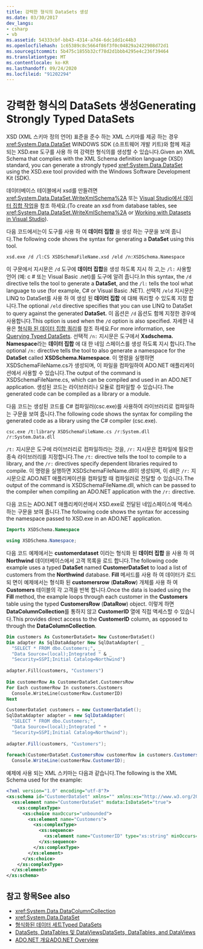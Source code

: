```yaml
---
title: 강력한 형식의 DataSets 생성
ms.date: 03/30/2017
dev_langs:
- csharp
- vb
ms.assetid: 54333cbf-bb43-4314-a7d4-6dc1dd1c44b3
ms.openlocfilehash: 1c65389c8c5664f86f3f0c04829a2422908d72d1
ms.sourcegitcommit: 5b475c1855b32cf78d2d1bbb4295e4c236f39464
ms.translationtype: MT
ms.contentlocale: ko-KR
ms.lasthandoff: 09/24/2020
ms.locfileid: "91202294"
---
```

# <a name="generating-strongly-typed-datasets"></a><span data-ttu-id="5e0b2-102">강력한 형식의 DataSets 생성</span><span class="sxs-lookup"><span data-stu-id="5e0b2-102">Generating Strongly Typed DataSets</span></span>

<span data-ttu-id="5e0b2-103">XSD (XML 스키마 정의 언어) 표준을 준수 하는 XML 스키마를 제공 하는 경우 <xref:System.Data.DataSet> WINDOWS SDK (소프트웨어 개발 키트)와 함께 제공 되는 XSD.exe 도구를 사용 하 여 강력한 형식의를 생성할 수 있습니다.</span><span class="sxs-lookup"><span data-stu-id="5e0b2-103">Given an XML Schema that complies with the XML Schema definition language (XSD) standard, you can generate a strongly typed <xref:System.Data.DataSet> using the XSD.exe tool provided with the Windows Software Development Kit (SDK).</span></span>  
  
 <span data-ttu-id="5e0b2-104">데이터베이스 테이블에서 xsd를 만들려면 <xref:System.Data.DataSet.WriteXmlSchema%2A> 또는 [Visual Studio에서 데이터 집합 작업](/visualstudio/data-tools/dataset-tools-in-visual-studio)을 참조 하세요.</span><span class="sxs-lookup"><span data-stu-id="5e0b2-104">(To create an xsd from database tables, see <xref:System.Data.DataSet.WriteXmlSchema%2A> or [Working with Datasets in Visual Studio](/visualstudio/data-tools/dataset-tools-in-visual-studio)).</span></span>  
  
 <span data-ttu-id="5e0b2-105">다음 코드에서는이 도구를 사용 하 여 **데이터 집합** 을 생성 하는 구문을 보여 줍니다.</span><span class="sxs-lookup"><span data-stu-id="5e0b2-105">The following code shows the syntax for generating a **DataSet** using this tool.</span></span>  
  
```console  
xsd.exe /d /l:CS XSDSchemaFileName.xsd /eld /n:XSDSchema.Namespace  
```  
  
 <span data-ttu-id="5e0b2-106">이 구문에서 지시문은 `/d` 도구에 **데이터 집합**을 생성 하도록 지시 하 고,는 `/l:` 사용할 언어 (예: c # 또는 Visual Basic .net)를 도구에 알려 줍니다.</span><span class="sxs-lookup"><span data-stu-id="5e0b2-106">In this syntax, the `/d` directive tells the tool to generate a **DataSet**, and the `/l:` tells the tool what language to use (for example, C# or Visual Basic .NET).</span></span> <span data-ttu-id="5e0b2-107">선택적 `/eld` 지시문은 LINQ to DataSet를 사용 하 여 생성 된 **데이터 집합** 에 대해 쿼리할 수 있도록 지정 합니다.</span><span class="sxs-lookup"><span data-stu-id="5e0b2-107">The optional `/eld` directive specifies that you can use LINQ to DataSet to query against the generated **DataSet.**</span></span> <span data-ttu-id="5e0b2-108">이 옵션은 `/d` 옵션도 함께 지정한 경우에 사용합니다.</span><span class="sxs-lookup"><span data-stu-id="5e0b2-108">This option is used when the `/d` option is also specified.</span></span> <span data-ttu-id="5e0b2-109">자세한 내용은 [형식화 된 데이터 집합 쿼리](../querying-typed-datasets.md)를 참조 하세요.</span><span class="sxs-lookup"><span data-stu-id="5e0b2-109">For more information, see [Querying Typed DataSets](../querying-typed-datasets.md).</span></span> <span data-ttu-id="5e0b2-110">선택적 `/n:` 지시문은 도구에서 **Xsdschema. Namespace**라는 **데이터 집합** 에 대 한 네임 스페이스를 생성 하도록 지시 합니다.</span><span class="sxs-lookup"><span data-stu-id="5e0b2-110">The optional `/n:` directive tells the tool to also generate a namespace for the **DataSet** called **XSDSchema.Namespace**.</span></span> <span data-ttu-id="5e0b2-111">이 명령을 실행하면 XSDSchemaFileName.cs가 생성되며, 이 파일을 컴파일하여 ADO.NET 애플리케이션에서 사용할 수 있습니다.</span><span class="sxs-lookup"><span data-stu-id="5e0b2-111">The output of the command is XSDSchemaFileName.cs, which can be compiled and used in an ADO.NET application.</span></span> <span data-ttu-id="5e0b2-112">생성된 코드는 라이브러리나 모듈로 컴파일할 수 있습니다.</span><span class="sxs-lookup"><span data-stu-id="5e0b2-112">The generated code can be compiled as a library or a module.</span></span>  
  
 <span data-ttu-id="5e0b2-113">다음 코드는 생성된 코드를 C# 컴파일러(csc.exe)를 사용하여 라이브러리로 컴파일하는 구문을 보여 줍니다.</span><span class="sxs-lookup"><span data-stu-id="5e0b2-113">The following code shows the syntax for compiling the generated code as a library using the C# compiler (csc.exe).</span></span>  
  
```console  
csc.exe /t:library XSDSchemaFileName.cs /r:System.dll /r:System.Data.dll  
```  
  
 <span data-ttu-id="5e0b2-114">`/t:` 지시문은 도구에 라이브러리로 컴파일하라는 것을, `/r:` 지시문은 컴파일에 필요한 종속 라이브러리를 지정합니다.</span><span class="sxs-lookup"><span data-stu-id="5e0b2-114">The `/t:` directive tells the tool to compile to a library, and the `/r:` directives specify dependent libraries required to compile.</span></span> <span data-ttu-id="5e0b2-115">이 명령을 실행하면 XSDSchemaFileName.dll이 생성되며, 이 dll은 `/r:` 지시문으로 ADO.NET 애플리케이션을 컴파일할 때 컴파일러로 전달할 수 있습니다.</span><span class="sxs-lookup"><span data-stu-id="5e0b2-115">The output of the command is XSDSchemaFileName.dll, which can be passed to the compiler when compiling an ADO.NET application with the `/r:` directive.</span></span>  
  
 <span data-ttu-id="5e0b2-116">다음 코드는 ADO.NET 애플리케이션에서 XSD.exe로 전달된 네임스페이스에 액세스하는 구문을 보여 줍니다.</span><span class="sxs-lookup"><span data-stu-id="5e0b2-116">The following code shows the syntax for accessing the namespace passed to XSD.exe in an ADO.NET application.</span></span>  
  
```vb  
Imports XSDSchema.Namespace  
```  
  
```csharp  
using XSDSchema.Namespace;  
```  
  
 <span data-ttu-id="5e0b2-117">다음 코드 예제에서는 **customerdataset** 이라는 형식화 된 **데이터 집합** 을 사용 하 여 **Northwind** 데이터베이스에서 고객 목록을 로드 합니다.</span><span class="sxs-lookup"><span data-stu-id="5e0b2-117">The following code example uses a typed **DataSet** named **CustomerDataSet** to load a list of customers from the **Northwind** database.</span></span> <span data-ttu-id="5e0b2-118">**Fill** 메서드를 사용 하 여 데이터가 로드 되 면이 예제에서는 형식화 된 **customersrow** (**DataRow**) 개체를 사용 하 여 **Customers** 테이블의 각 고객을 반복 합니다.</span><span class="sxs-lookup"><span data-stu-id="5e0b2-118">Once the data is loaded using the **Fill** method, the example loops through each customer in the **Customers** table using the typed **CustomersRow** (**DataRow**) object.</span></span> <span data-ttu-id="5e0b2-119">이렇게 하면 **DataColumnCollection**를 통하지 않고 **CustomerID** 열에 직접 액세스할 수 있습니다.</span><span class="sxs-lookup"><span data-stu-id="5e0b2-119">This provides direct access to the **CustomerID** column, as opposed to through the **DataColumnCollection**.</span></span>  
  
```vb  
Dim customers As CustomerDataSet= New CustomerDataSet()  
Dim adapter As SqlDataAdapter New SqlDataAdapter( _  
  "SELECT * FROM dbo.Customers;", _  
  "Data Source=(local);Integrated " & _  
  "Security=SSPI;Initial Catalog=Northwind")  
  
adapter.Fill(customers, "Customers")  
  
Dim customerRow As CustomerDataSet.CustomersRow  
For Each customerRow In customers.Customers  
  Console.WriteLine(customerRow.CustomerID)  
Next  
```  
  
```csharp  
CustomerDataSet customers = new CustomerDataSet();  
SqlDataAdapter adapter = new SqlDataAdapter(  
  "SELECT * FROM dbo.Customers;",  
  "Data Source=(local);Integrated " +  
  "Security=SSPI;Initial Catalog=Northwind");  
  
adapter.Fill(customers, "Customers");  
  
foreach(CustomerDataSet.CustomersRow customerRow in customers.Customers)  
  Console.WriteLine(customerRow.CustomerID);  
```  
  
 <span data-ttu-id="5e0b2-120">예제에 사용 되는 XML 스키마는 다음과 같습니다.</span><span class="sxs-lookup"><span data-stu-id="5e0b2-120">The following is the XML Schema used for the example:</span></span>
  
```xml  
<?xml version="1.0" encoding="utf-8"?>  
<xs:schema id="CustomerDataSet" xmlns="" xmlns:xs="http://www.w3.org/2001/XMLSchema" xmlns:msdata="urn:schemas-microsoft-com:xml-msdata">  
  <xs:element name="CustomerDataSet" msdata:IsDataSet="true">  
    <xs:complexType>  
      <xs:choice maxOccurs="unbounded">  
        <xs:element name="Customers">  
          <xs:complexType>  
            <xs:sequence>  
              <xs:element name="CustomerID" type="xs:string" minOccurs="0" />  
            </xs:sequence>  
          </xs:complexType>  
        </xs:element>  
      </xs:choice>  
    </xs:complexType>  
  </xs:element>  
</xs:schema>  
```  
  
## <a name="see-also"></a><span data-ttu-id="5e0b2-121">참고 항목</span><span class="sxs-lookup"><span data-stu-id="5e0b2-121">See also</span></span>

- <xref:System.Data.DataColumnCollection>
- <xref:System.Data.DataSet>
- [<span data-ttu-id="5e0b2-122">형식화된 데이터 세트</span><span class="sxs-lookup"><span data-stu-id="5e0b2-122">Typed DataSets</span></span>](typed-datasets.md)
- [<span data-ttu-id="5e0b2-123">DataSets, DataTables 및 DataViews</span><span class="sxs-lookup"><span data-stu-id="5e0b2-123">DataSets, DataTables, and DataViews</span></span>](index.md)
- [<span data-ttu-id="5e0b2-124">ADO.NET 개요</span><span class="sxs-lookup"><span data-stu-id="5e0b2-124">ADO.NET Overview</span></span>](../ado-net-overview.md)
